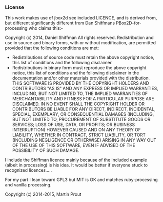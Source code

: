 ### License

This work makes use of jbox2d see included LICENCE, and is derived from,
but different significantly different from Dan Shiffmans PBox2D-for-processing 
who claims this:-

Copyright (c) 2014, Daniel Shiffman
All rights reserved.
Redistribution and use in source and binary forms, with or without modification,
are permitted provided that the following conditions are met:
* Redistributions of source code must retain the above copyright notice, this
list of conditions and the following disclaimer.
* Redistributions in binary form must reproduce the above copyright notice, this
list of conditions and the following disclaimer in the documentation and/or
other materials provided with the distribution.
THIS SOFTWARE IS PROVIDED BY THE COPYRIGHT HOLDERS AND CONTRIBUTORS "AS IS" AND
ANY EXPRESS OR IMPLIED WARRANTIES, INCLUDING, BUT NOT LIMITED TO, THE IMPLIED
WARRANTIES OF MERCHANTABILITY AND FITNESS FOR A PARTICULAR PURPOSE ARE
DISCLAIMED. IN NO EVENT SHALL THE COPYRIGHT HOLDER OR CONTRIBUTORS BE LIABLE FOR
ANY DIRECT, INDIRECT, INCIDENTAL, SPECIAL, EXEMPLARY, OR CONSEQUENTIAL DAMAGES
(INCLUDING, BUT NOT LIMITED TO, PROCUREMENT OF SUBSTITUTE GOODS OR SERVICES;
LOSS OF USE, DATA, OR PROFITS; OR BUSINESS INTERRUPTION) HOWEVER CAUSED AND ON
ANY THEORY OF LIABILITY, WHETHER IN CONTRACT, STRICT LIABILITY, OR TORT
(INCLUDING NEGLIGENCE OR OTHERWISE) ARISING IN ANY WAY OUT OF THE USE OF THIS
SOFTWARE, EVEN IF ADVISED OF THE POSSIBILITY OF SUCH DAMAGE.

I include the Shiffman licence mainly because of the included example 
(albeit in processing) is his idea. It would be better if everyone stuck to 
recognized licences.....

For my part I lean toward GPL3 but MIT is OK and matches ruby-processing and
vanilla processing.

Copyright (c) 2014-2015, Martin Prout
